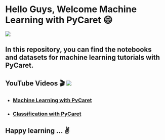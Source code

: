 # Hello Guys, Welcome Machine Learning with PyCaret 😄

![](https://img.freepik.com/free-photo/excited-man-black-denim-jacket-chilling-with-girlfriend-outdoor-portrait-happy-couple-exploring-city_197531-12259.jpg?t=st=1651163021~exp=1651163621~hmac=200667200c07601914be24eac79ce6d812a89192c9be044965f6df69b75e3456&w=1060)

## In this repository, you can find the notebooks and datasets for machine learning tutorials with PyCaret.

## YouTube Videos 🎬  [![](https://img.shields.io/badge/YouTube-Turkish-deeppink?&logo=youtube&logoColor=white)](https://www.youtube.com/c/TirendazAcademy)

- ### [Machine Learning with PyCaret](https://youtu.be/LEJlW6STeB0)
- ### [Classification with PyCaret](https://youtu.be/rIf4TNtMTtk)


## Happy learning ... ✌️ 

